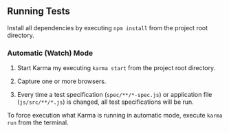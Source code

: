## Running Tests

Install all dependencies by executing `npm install` from the project root directory.

### Automatic (Watch) Mode

1. Start Karma my executing `karma start` from the project root directory.

2. Capture one or more browsers.

3. Every time a test specification (`spec/**/*-spec.js`) or application file (`js/src/**/*.js`) is changed, all test specifications will be run.

To force execution what Karma is running in automatic mode, execute `karma run` from the terminal.
